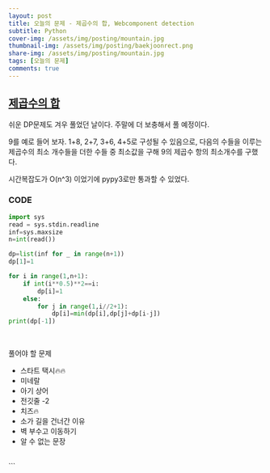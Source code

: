 ```yaml
---
layout: post
title: 오늘의 문제 - 제곱수의 합, Webcomponent detection
subtitle: Python
cover-img: /assets/img/posting/mountain.jpg
thumbnail-img: /assets/img/posting/baekjoonrect.png
share-img: /assets/img/posting/mountain.jpg
tags: [오늘의 문제]
comments: true
---
```


## [제곱수의 합](https://www.acmicpc.net/problem/1699)

쉬운 DP문제도 겨우 풀었던 날이다.
주말에 더 보충해서 풀 예정이다.

9를 예로 들어 보자.
1+8, 2+7, 3+6, 4+5로 구성될 수 있음으로, 다음의 수들을 이루는 제곱수의 최소 개수들을 더한 수들 중 최소값을 구해 9의 제곱수 항의 최소개수를 구했다.

시간복잡도가 O(n^3) 이었기에 pypy3로만 통과할 수 있었다.

### CODE

```python
import sys
read = sys.stdin.readline
inf=sys.maxsize
n=int(read())

dp=list(inf for _ in range(n+1))
dp[1]=1

for i in range(1,n+1):
    if int(i**0.5)**2==i:
        dp[i]=1
    else:
        for j in range(1,i//2+1):
            dp[i]=min(dp[i],dp[j]+dp[i-j])
print(dp[-1])
```

<br>

풀어야 할 문제

- 스타트 택시🔥🔥
- 미네랄
- 아기 상어
- 전깃줄 -2
- 치즈🔥
- 소가 길을 건너간 이유
- 벽 부수고 이동하기
- 알 수 없는 문장
  <br>

<br>
```
